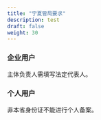 ```yaml
---
title: "宁夏管局要求"
description: test
draft: false
weight: 30
---
```




### 企业用户

主体负责人需填写法定代表人。

### 个人用户

非本省身份证不能进行个人备案。
